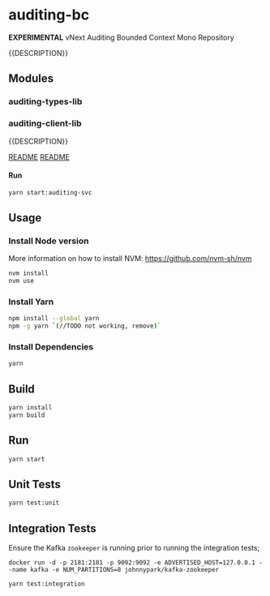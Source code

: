 # auditing-bc

**EXPERIMENTAL** vNext Auditing Bounded Context Mono Repository

{{DESCRIPTION}}

## Modules

### auditing-types-lib
### auditing-client-lib

{{DESCRIPTION}}

[README](modules/auditing-types-lib/README.md)
[README](modules/auditing-client-lib/README.md)

#### Run

```bash
yarn start:auditing-svc
```

## Usage

### Install Node version

More information on how to install NVM: https://github.com/nvm-sh/nvm

```bash
nvm install
nvm use
```

### Install Yarn

```bash
npm install --global yarn
npm -g yarn `(//TODO not working, remove)`
```

### Install Dependencies

```bash
yarn
```

## Build

```bash
yarn install
yarn build
```

## Run

```bash
yarn start
```

## Unit Tests
```bash
yarn test:unit
```

## Integration Tests

Ensure the Kafka `zookeeper` is running prior to running the integration tests;
```shell
docker run -d -p 2181:2181 -p 9092:9092 -e ADVERTISED_HOST=127.0.0.1 --name kafka -e NUM_PARTITIONS=8 johnnypark/kafka-zookeeper
```

```bash
yarn test:integration
```

